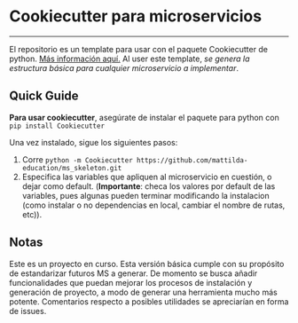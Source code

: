 # Cookiecutter para microservicios

---

El repositorio es un template para usar con el paquete Cookiecutter de python. [Más información aquí.](https://github.com/BruceEckel/HelloCookieCutter1/blob/master/Readme.rst) Al user este template, *se genera la estructura básica para cualquier microservicio a implementar*.

## Quick Guide

**Para usar cookiecutter**, asegúrate de instalar el paquete para python con `pip install Cookiecutter`

Una vez instalado, sigue los siguientes pasos:

1. Corre `python -m Cookiecutter https://github.com/mattilda-education/ms_skeleton.git`
2. Especifica las variables que apliquen al microservicio en cuestión, o dejar como default. (**Importante**: checa los valores por default de las variables, pues algunas pueden terminar modificando la instalacion (como instalar o no dependencias en local, cambiar el nombre de rutas, etc)).

## Notas

Este es un proyecto en curso. Esta versión básica cumple con su propósito de estandarizar futuros MS a generar. De momento se busca añadir funcionalidades que puedan mejorar los procesos de instalación y generación de proyecto, a modo de generar una herramienta mucho más potente. Comentarios respecto a posibles utilidades se apreciarían en forma de issues.
